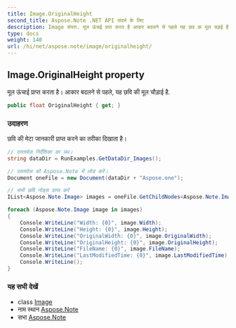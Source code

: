 ```yaml
---
title: Image.OriginalHeight
second_title: Aspose.Note .NET API संदर्भ के लिए
description: Image संपत्त. मूल ऊंचई प्रप्त करत है आकर बदलने से पहले यह छव क मूल चड़ई है.
type: docs
weight: 140
url: /hi/net/aspose.note/image/originalheight/
---
```

## Image.OriginalHeight property

मूल ऊंचाई प्राप्त करता है। आकार बदलने से पहले, यह छवि की मूल चौड़ाई है.

```csharp
public float OriginalHeight { get; }
```

### उदाहरण

छवि की मेटा जानकारी प्राप्त करने का तरीका दिखाता है।

```csharp
// दस्तावेज़ निर्देशिका का पथ।
string dataDir = RunExamples.GetDataDir_Images();

// दस्तावेज़ को Aspose.Note में लोड करें।
Document oneFile = new Document(dataDir + "Aspose.one");

// सभी छवि नोड्स प्राप्त करें
IList<Aspose.Note.Image> images = oneFile.GetChildNodes<Aspose.Note.Image>();

foreach (Aspose.Note.Image image in images)
{
    Console.WriteLine("Width: {0}", image.Width);
    Console.WriteLine("Height: {0}", image.Height);
    Console.WriteLine("OriginalWidth: {0}", image.OriginalWidth);
    Console.WriteLine("OriginalHeight: {0}", image.OriginalHeight);
    Console.WriteLine("FileName: {0}", image.FileName);
    Console.WriteLine("LastModifiedTime: {0}", image.LastModifiedTime);
    Console.WriteLine();
}
```

### यह सभी देखें

* class [Image](../)
* नाम स्थान [Aspose.Note](../../image/)
* सभा [Aspose.Note](../../../)


